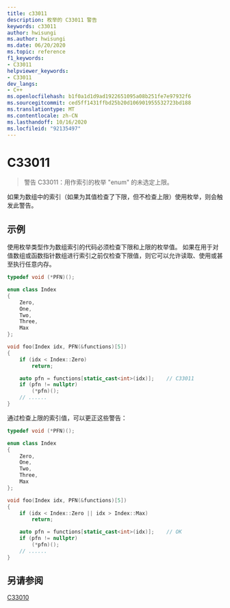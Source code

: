 ```yaml
---
title: c33011
description: 枚举的 C33011 警告
keywords: c33011
author: hwisungi
ms.author: hwisungi
ms.date: 06/20/2020
ms.topic: reference
f1_keywords:
- C33011
helpviewer_keywords:
- C33011
dev_langs:
- C++
ms.openlocfilehash: b1f0a1d1d9ad1922651095a08b251fe7e97932f6
ms.sourcegitcommit: ced5ff1431ffbd25b20d106901955532723bd188
ms.translationtype: MT
ms.contentlocale: zh-CN
ms.lasthandoff: 10/16/2020
ms.locfileid: "92135497"
---
```

# <a name="c33011"></a>C33011

> 警告 C33011：用作索引的枚举 "enum" 的未选定上限。

如果为数组中的索引（如果为其值检查了下限，但不检查上限）使用枚举，则会触发此警告。

## <a name="example"></a>示例

使用枚举类型作为数组索引的代码必须检查下限和上限的枚举值。 如果在用于对值数组或函数指针数组进行索引之前仅检查下限值，则它可以允许读取、使用或甚至执行任意内存。

```cpp
typedef void (*PFN)();

enum class Index
{
    Zero,
    One,
    Two,
    Three,
    Max
};

void foo(Index idx, PFN(&functions)[5])
{
    if (idx < Index::Zero)
        return;

    auto pfn = functions[static_cast<int>(idx)];    // C33011
    if (pfn != nullptr)
        (*pfn)();
    // ......
}
```

通过检查上限的索引值，可以更正这些警告：
```cpp
typedef void (*PFN)();

enum class Index
{
    Zero,
    One,
    Two,
    Three,
    Max
};

void foo(Index idx, PFN(&functions)[5])
{
    if (idx < Index::Zero || idx > Index::Max)
        return;

    auto pfn = functions[static_cast<int>(idx)];    // OK
    if (pfn != nullptr)
        (*pfn)();
    // ......
}
```

## <a name="see-also"></a>另请参阅

[C33010](./c33010.md)
